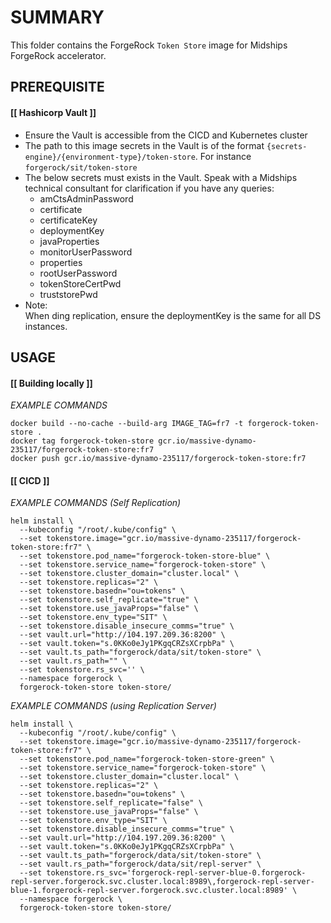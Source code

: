 # **SUMMARY**

This folder contains the ForgeRock `Token Store` image for Midships ForgeRock accelerator.

## **PREREQUISITE**

#### [[ Hashicorp Vault ]]
- Ensure the Vault is accessible from the CICD and Kubernetes cluster
- The path to this image secrets in the Vault is of the format `{secrets-engine}/{environment-type}/token-store`. For instance `forgerock/sit/token-store`
- The below secrets must exists in the Vault. Speak with a Midships technical consultant for clarification if you have any queries:
  - amCtsAdminPassword
  - certificate
  - certificateKey
  - deploymentKey
  - javaProperties
  - monitorUserPassword
  - properties
  - rootUserPassword
  - tokenStoreCertPwd
  - truststorePwd
- Note: <br/>
  When ding replication, ensure the deploymentKey is the same for all DS instances.

## **USAGE**

#### [[ Building locally ]]
_EXAMPLE COMMANDS_
```
docker build --no-cache --build-arg IMAGE_TAG=fr7 -t forgerock-token-store .
docker tag forgerock-token-store gcr.io/massive-dynamo-235117/forgerock-token-store:fr7
docker push gcr.io/massive-dynamo-235117/forgerock-token-store:fr7
```


#### [[ CICD ]]
_EXAMPLE COMMANDS (Self Replication)_
```
helm install \
  --kubeconfig "/root/.kube/config" \
  --set tokenstore.image="gcr.io/massive-dynamo-235117/forgerock-token-store:fr7" \
  --set tokenstore.pod_name="forgerock-token-store-blue" \
  --set tokenstore.service_name="forgerock-token-store" \
  --set tokenstore.cluster_domain="cluster.local" \
  --set tokenstore.replicas="2" \
  --set tokenstore.basedn="ou=tokens" \
  --set tokenstore.self_replicate="true" \
  --set tokenstore.use_javaProps="false" \
  --set tokenstore.env_type="SIT" \
  --set tokenstore.disable_insecure_comms="true" \
  --set vault.url="http://104.197.209.36:8200" \
  --set vault.token="s.0KKo0eJy1PKgqCRZsXCrpbPa" \
  --set vault.ts_path="forgerock/data/sit/token-store" \
  --set vault.rs_path="" \
  --set tokenstore.rs_svc='' \
  --namespace forgerock \
  forgerock-token-store token-store/
```

_EXAMPLE COMMANDS (using Replication Server)_
```
helm install \
  --kubeconfig "/root/.kube/config" \
  --set tokenstore.image="gcr.io/massive-dynamo-235117/forgerock-token-store:fr7" \
  --set tokenstore.pod_name="forgerock-token-store-green" \
  --set tokenstore.service_name="forgerock-token-store" \
  --set tokenstore.cluster_domain="cluster.local" \
  --set tokenstore.replicas="2" \
  --set tokenstore.basedn="ou=tokens" \
  --set tokenstore.self_replicate="false" \
  --set tokenstore.use_javaProps="false" \
  --set tokenstore.env_type="SIT" \
  --set tokenstore.disable_insecure_comms="true" \
  --set vault.url="http://104.197.209.36:8200" \
  --set vault.token="s.0KKo0eJy1PKgqCRZsXCrpbPa" \
  --set vault.ts_path="forgerock/data/sit/token-store" \
  --set vault.rs_path="forgerock/data/sit/repl-server" \
  --set tokenstore.rs_svc='forgerock-repl-server-blue-0.forgerock-repl-server.forgerock.svc.cluster.local:8989\,forgerock-repl-server-blue-1.forgerock-repl-server.forgerock.svc.cluster.local:8989' \
  --namespace forgerock \
  forgerock-token-store token-store/
```
